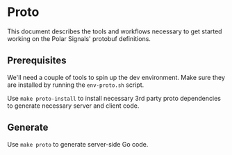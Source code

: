 # Proto

This document describes the tools and workflows necessary to get started working on the Polar Signals' protobuf definitions.

## Prerequisites

We'll need a couple of tools to spin up the dev environment. Make sure they are installed by running the `env-proto.sh` script.

Use `make proto-install` to install necessary 3rd party proto dependencies to generate necessary server and client code.

## Generate

Use `make proto` to generate server-side Go code.
